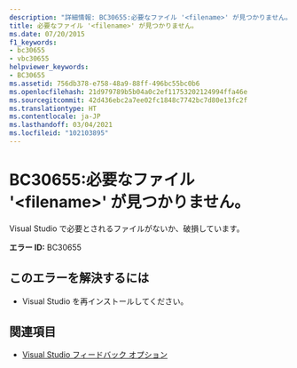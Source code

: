 ```yaml
---
description: "詳細情報: BC30655:必要なファイル '<filename>' が見つかりません。"
title: 必要なファイル '<filename>' が見つかりません。
ms.date: 07/20/2015
f1_keywords:
- bc30655
- vbc30655
helpviewer_keywords:
- BC30655
ms.assetid: 756db378-e758-48a9-88ff-496bc55bc0b6
ms.openlocfilehash: 21d979789b5b04a0c2ef11753202124994ffa46e
ms.sourcegitcommit: 42d436ebc2a7ee02fc1848c7742bc7d80e13fc2f
ms.translationtype: HT
ms.contentlocale: ja-JP
ms.lasthandoff: 03/04/2021
ms.locfileid: "102103895"
---
```

# <a name="bc30655-unable-to-find-required-file-filename"></a>BC30655:必要なファイル '\<filename>' が見つかりません。

Visual Studio で必要とされるファイルがないか、破損しています。

 **エラー ID:** BC30655

## <a name="to-correct-this-error"></a>このエラーを解決するには

- Visual Studio を再インストールしてください。

## <a name="see-also"></a>関連項目

- [Visual Studio フィードバック オプション](/visualstudio/ide/feedback-options)
